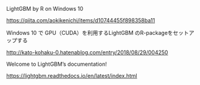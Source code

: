 LightGBM by R on Windows 10

https://qiita.com/aokikenichi/items/d10744455f898358ba11

Windows 10 で GPU（CUDA）を利用するLightGBM のR-packageをセットアップする

http://kato-kohaku-0.hatenablog.com/entry/2018/08/29/004250

Welcome to LightGBM’s documentation!

https://lightgbm.readthedocs.io/en/latest/index.html


